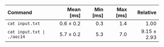 | Command | Mean [ms] | Min [ms] | Max [ms] | Relative |
|:---|---:|---:|---:|---:|
| `cat input.txt` | 0.6 ± 0.2 | 0.3 | 1.4 | 1.00 |
| `cat input.txt \| ./aoc14` | 5.7 ± 0.2 | 5.3 | 7.0 | 9.15 ± 2.93 |
